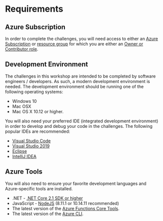 # Requirements


## Azure Subscription

In order to complete the challenges, you will need access to either an [Azure Subscription](https://azure.microsoft.com/en-us/free/) or [resource group](https://docs.microsoft.com/en-us/azure/azure-resource-manager/resource-group-overview#resource-groups) for which you are either an [Owner or Contributor role](https://docs.microsoft.com/en-us/azure/role-based-access-control/built-in-roles#built-in-role-descriptions).

## Development Environment

The challenges in this workshop are intended to be completed by software engineers / developers.  As such, a modern development environment is needed.  The development environment should be running one of the following operating systems:

* Windows 10
* Mac OSX
* Mac OS X 10.12 or higher.

You will also need your preferred IDE (integrated development environment) in order to develop and debug your code in the challenges.  The following popular IDEs are recommended:

* [Visual Studio Code](https://code.visualstudio.com/)
* [Visual Studio 2019](https://visualstudio.microsoft.com/)
* [Eclipse](https://www.eclipse.org/downloads/packages/)
* [IntelliJ IDEA](https://www.jetbrains.com/idea/download)

## Azure Tools

You will also need to ensure your favorite development languages and Azure-specific tools are installed.

* .NET - [.NET Core 2.1 SDK or higher](https://dotnet.microsoft.com/download)
* JavaScript - [NodeJS](https://nodejs.org/en/) (8.11.1 or 10.14.11 recommended)
* The latest version of the [Azure Functions Core Tools](https://docs.microsoft.com/en-us/azure/azure-functions/functions-run-local).
* The latest version of the [Azure CLI](https://docs.microsoft.com/en-us/cli/azure/install-azure-cli?view=azure-cli-latest).
